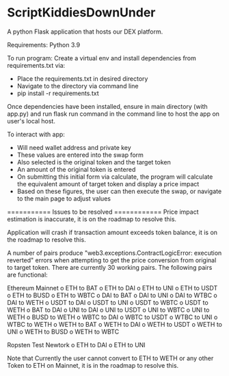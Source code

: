 # ScriptKiddiesDownUnder

A python Flask application that hosts our DEX platform. 

Requirements: Python 3.9 

To run program:
Create a virtual env and install dependencies from requirements.txt via:
- Place the requirements.txt in desired directory
- Navigate to the directory via command line
- pip install -r requirements.txt

Once dependencies have been installed, ensure in main directory (with app.py) and run 
flask run 
command in the command line to host the app on user's local host.

To interact with app:
- Will need wallet address and private key 
- These values are entered into the swap form 
- Also selected is the original token and the target token
- An amount of the original token is entered
- On submitting this initial form via calculate, the program will
calculate the equivalent amount of target token and display a price impact
- Based on these figures, the user can then execute the swap, or navigate to the 
main page to adjust values 

=========== Issues to be resolved ============
Price impact estimation is inaccurate, it is on the roadmap to resolve this.

Application will crash if transaction amount exceeds token balance, it is on the roadmap to resolve this.

A number of pairs produce "web3.exceptions.ContractLogicError: execution reverted" errors when attempting to get the price conversion from original to target token. There are currently 30 working pairs.
The following pairs are functional:

Ethereum Mainnet
o	ETH to BAT
o	ETH to DAI
o	ETH to UNI
o	ETH to USDT
o	ETH to BUSD
o	ETH to WBTC
o	DAI to BAT
o	DAI to UNI
o	DAI to WTBC
o	DAI to WETH
o	USDT to DAI
o	USDT to UNI
o	USDT to WBTC
o	USDT to WETH
o	BAT to DAI
o	UNI to DAI
o	UNI to USDT
o	UNI to WBTC
o	UNI to WETH
o	BUSD to WETH
o	WBTC to DAI
o	WBTC to USDT
o	WTBC to UNI
o	WTBC to WETH
o	WETH to BAT
o	WETH to DAI
o	WETH to USDT
o	WETH to UNI
o	WETH to BUSD
o	WETH to WBTC

Ropsten Test Newtork
o	ETH to DAI
o	ETH to UNI


Note that Currently the user cannot convert to ETH to WETH or any other Token to ETH on Mainnet, it is in the roadmap to resolve this.